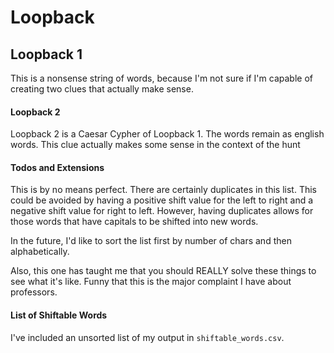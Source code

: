 # Loopback

## Loopback 1

This is a nonsense string of words, because I'm not sure if I'm capable of creating two clues that actually make sense.

#### Loopback 2

Loopback 2 is a Caesar Cypher of Loopback 1. The words remain as english words. This clue actually makes some sense in the context of the hunt

#### Todos and Extensions

This is by no means perfect. There are certainly duplicates in this list. This could be avoided by having a positive shift value for the left to right and a negative shift value for right to left. However, having duplicates allows for those words that have capitals to be shifted into new words. 

In the future, I'd like to sort the list first by number of chars and then alphabetically.

Also, this one has taught me that you should REALLY solve these things to see what it's like. Funny that this is the major complaint I have about professors.

#### List of Shiftable Words

I've included an unsorted list of my output in `shiftable_words.csv`.
